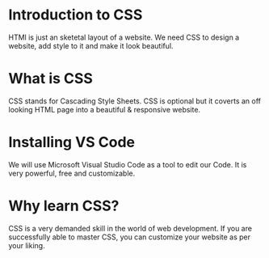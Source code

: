 # Introduction to CSS
HTMl is just an sketetal layout of a website. We need CSS to design a website, add style to it and make it look beautiful.

# What is CSS
CSS stands for Cascading Style Sheets. CSS is optional but it coverts an off looking HTML page into a beautiful & responsive website.

# Installing VS Code
We will use Microsoft Visual Studio Code as a tool to edit our Code. It is very powerful, free and customizable.

# Why learn CSS?
CSS is a very demanded skill in the world of web development. If you are successfully able to master CSS, you can customize your website as per your liking.